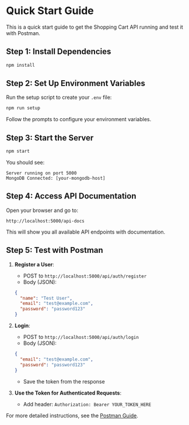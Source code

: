 # Quick Start Guide

This is a quick start guide to get the Shopping Cart API running and test it with Postman.

## Step 1: Install Dependencies

```bash
npm install
```

## Step 2: Set Up Environment Variables

Run the setup script to create your `.env` file:

```bash
npm run setup
```

Follow the prompts to configure your environment variables.

## Step 3: Start the Server

```bash
npm start
```

You should see:
```
Server running on port 5000
MongoDB Connected: [your-mongodb-host]
```

## Step 4: Access API Documentation

Open your browser and go to:
```
http://localhost:5000/api-docs
```

This will show you all available API endpoints with documentation.

## Step 5: Test with Postman

1. **Register a User**:
   - POST to `http://localhost:5000/api/auth/register`
   - Body (JSON):
   ```json
   {
     "name": "Test User",
     "email": "test@example.com",
     "password": "password123"
   }
   ```

2. **Login**:
   - POST to `http://localhost:5000/api/auth/login`
   - Body (JSON):
   ```json
   {
     "email": "test@example.com",
     "password": "password123"
   }
   ```
   - Save the token from the response

3. **Use the Token for Authenticated Requests**:
   - Add header: `Authorization: Bearer YOUR_TOKEN_HERE`

For more detailed instructions, see the [Postman Guide](POSTMAN_GUIDE.md).
